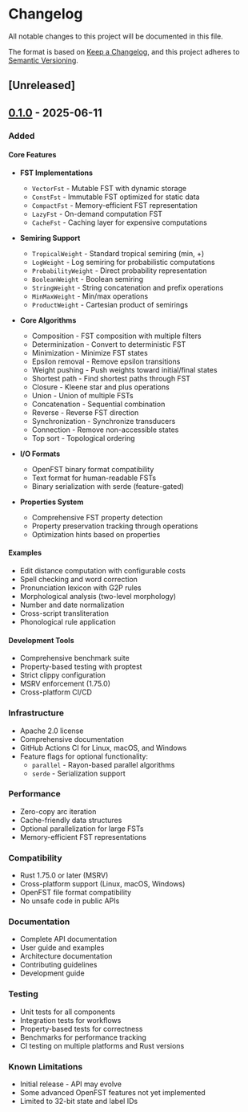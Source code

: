 # Changelog

All notable changes to this project will be documented in this file.

The format is based on [Keep a Changelog](https://keepachangelog.com/en/1.0.0/),
and this project adheres to [Semantic Versioning](https://semver.org/spec/v2.0.0.html).

## [Unreleased]

## [0.1.0] - 2025-06-11

### Added

#### Core Features
- **FST Implementations**
  - `VectorFst` - Mutable FST with dynamic storage
  - `ConstFst` - Immutable FST optimized for static data
  - `CompactFst` - Memory-efficient FST representation
  - `LazyFst` - On-demand computation FST
  - `CacheFst` - Caching layer for expensive computations

- **Semiring Support**
  - `TropicalWeight` - Standard tropical semiring (min, +)
  - `LogWeight` - Log semiring for probabilistic computations
  - `ProbabilityWeight` - Direct probability representation
  - `BooleanWeight` - Boolean semiring
  - `StringWeight` - String concatenation and prefix operations
  - `MinMaxWeight` - Min/max operations
  - `ProductWeight` - Cartesian product of semirings

- **Core Algorithms**
  - Composition - FST composition with multiple filters
  - Determinization - Convert to deterministic FST
  - Minimization - Minimize FST states
  - Epsilon removal - Remove epsilon transitions
  - Weight pushing - Push weights toward initial/final states
  - Shortest path - Find shortest paths through FST
  - Closure - Kleene star and plus operations
  - Union - Union of multiple FSTs
  - Concatenation - Sequential combination
  - Reverse - Reverse FST direction
  - Synchronization - Synchronize transducers
  - Connection - Remove non-accessible states
  - Top sort - Topological ordering

- **I/O Formats**
  - OpenFST binary format compatibility
  - Text format for human-readable FSTs
  - Binary serialization with serde (feature-gated)

- **Properties System**
  - Comprehensive FST property detection
  - Property preservation tracking through operations
  - Optimization hints based on properties

#### Examples
- Edit distance computation with configurable costs
- Spell checking and word correction
- Pronunciation lexicon with G2P rules
- Morphological analysis (two-level morphology)
- Number and date normalization
- Cross-script transliteration
- Phonological rule application

#### Development Tools
- Comprehensive benchmark suite
- Property-based testing with proptest
- Strict clippy configuration
- MSRV enforcement (1.75.0)
- Cross-platform CI/CD

### Infrastructure
- Apache 2.0 license
- Comprehensive documentation
- GitHub Actions CI for Linux, macOS, and Windows
- Feature flags for optional functionality:
  - `parallel` - Rayon-based parallel algorithms
  - `serde` - Serialization support

### Performance
- Zero-copy arc iteration
- Cache-friendly data structures
- Optional parallelization for large FSTs
- Memory-efficient FST representations

### Compatibility
- Rust 1.75.0 or later (MSRV)
- Cross-platform support (Linux, macOS, Windows)
- OpenFST file format compatibility
- No unsafe code in public APIs

### Documentation
- Complete API documentation
- User guide and examples
- Architecture documentation
- Contributing guidelines
- Development guide

### Testing
- Unit tests for all components
- Integration tests for workflows
- Property-based tests for correctness
- Benchmarks for performance tracking
- CI testing on multiple platforms and Rust versions

### Known Limitations
- Initial release - API may evolve
- Some advanced OpenFST features not yet implemented
- Limited to 32-bit state and label IDs

[0.1.0]: https://github.com/aaronstevenwhite/arcweight/releases/tag/v0.1.0